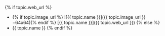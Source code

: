 {% if topic.web_url %}
- {% if topic.image_url %} ![{{ topic.name }}]({{ topic.image_url }} =64x64){% endif %} [{{ topic.name }}]({{ topic.web_url }}) 
{% else %}
- {{ topic.name }} 
{% endif %}
